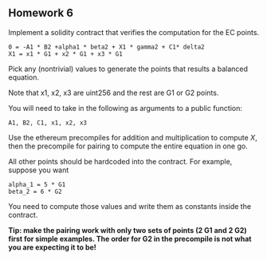
## Homework 6
Implement a solidity contract that verifies the computation for the EC points.

```
0 = -A1 * B2 +alpha1 * beta2 + X1 * gamma2 + C1* delta2
X1 = x1 * G1 + x2 * G1 + x3 * G1
```

Pick any (nontrivial) values to generate the points that results a balanced equation.

Note that x1, x2, x3 are uint256 and the rest are G1 or G2 points.

You will need to take in the following as arguments to a public function:

```
A1, B2, C1, x1, x2, x3
```

Use the ethereum precompiles for addition and multiplication to compute $X$, then the precompile for pairing to compute the entire equation in one go.

All other points should be hardcoded into the contract. For example, suppose you want

```
alpha_1 = 5 * G1
beta_2 = 6 * G2
```

You need to compute those values and write them as constants inside the contract.

**Tip: make the pairing work with only two sets of points (2 G1 and 2 G2) first for simple examples. The order for G2 in the precompile is not what you are expecting it to be!**